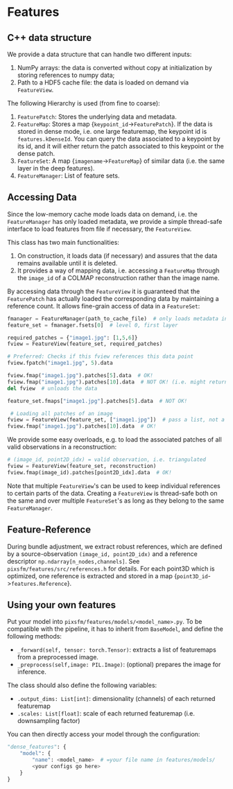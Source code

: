 # Features

## C++ data structure
We provide a data structure that can handle two different inputs:

1. NumPy arrays: the data is converted without copy at initialization by storing references to numpy data;
2. Path to a HDF5 cache file: the data is loaded on demand via `FeatureView`.

The following Hierarchy is used (from fine to coarse):
1. `FeaturePatch`: Stores the underlying data and metadata. 
2. `FeatureMap`: Stores a map {`keypoint_id`->`FeaturePatch`}. If the data is stored in dense mode, i.e. one large featuremap, the keypoint id is `features.kDenseId`. You can query the data associated to a keypoint by its id, and it will either return the patch associated to this keypoint or the dense patch.
3. `FeatureSet`: A map {`imagename`->`FeatureMap`} of similar data (i.e. the same layer in the deep features).
4. `FeatureManager`: List of feature sets. 

## Accessing Data
Since the low-memory cache mode loads data on demand, i.e. the `FeatureManager` has only loaded metadata, we provide a simple thread-safe interface to load features from file if necessary, the `FeatureView`.

This class has two main functionalities:
1.  On construction, it loads data (if necessary) and assures that the data remains available until it is deleted.
2.  It provides a way of mapping data, i.e. accessing a `FeatureMap` through the
    `image_id` of a COLMAP reconstruction rather than the image name.

By accessing data through the `FeatureView` it is guaranteed that the `FeaturePatch` has actually loaded the corresponding data by maintaining a reference count. It allows fine-grain access of data in a `FeatureSet`:
```python
fmanager = FeatureManager(path_to_cache_file)  # only loads metadata in H5
feature_set = fmanager.fsets[0]  # level 0, first layer

required_patches = {"image1.jpg": [1,5,6]}
fview = FeatureView(feature_set, required_patches)

# Preferred: Checks if this fview references this data point
fview.fpatch("image1.jpg", 5).data

fview.fmap("image1.jpg").patches[5].data  # OK!
fview.fmap("image1.jpg").patches[10].data  # NOT OK! (i.e. might return None)
del fview  # unloads the data

feature_set.fmaps["image1.jpg"].patches[5].data  # NOT OK!

 # Loading all patches of an image
fview = FeatureView(feature_set, ["image1.jpg"])  # pass a list, not a dict
fview.fmap("image1.jpg").patches[10].data  # OK!
```

We provide some easy overloads, e.g. to load the associated patches of all valid observations in a reconstruction:

```python
# (image_id, point2D_idx) = valid observation, i.e. triangulated
fview = FeatureView(feature_set, reconstruction)
fview.fmap(image_id).patches[point2D_idx].data  # OK!
```

Note that multiple `FeatureView`'s can be used to keep individual references to certain parts of the data. Creating a `FeatureView` is thread-safe both on the same and over multiple `FeatureSet`'s as long as they belong to the same `FeatureManager`.

## Feature-Reference
During bundle adjustment, we extract robust references, which are defined by a source-observation `(image_id, point2D_idx)` and a reference descriptor `np.ndarray[n_nodes,channels]`. See `pixsfm/features/src/references.h` for details. For each point3D which is optimized, one reference is extracted and stored in a
map {`point3D_id`->`features.Reference`}.

## Using your own features

Put your model into `pixsfm/features/models/<model_name>.py`. To be compatible with the pipeline, it has to inherit from `BaseModel`, and define the following methods:
- `_forward(self, tensor: torch.Tensor)`: extracts a list of featuremaps
from a preprocessed image.
- `_preprocess(self,image: PIL.Image)`: (optional) prepares the image for inference.

The class should also define the following variables:
-   `.output_dims: List[int]`: dimensionality (channels) of each returned featuremap
-   `.scales: List[float]`: scale of each returned featuremap (i.e. downsampling factor)

You can then directly access your model through the configuration:
```python
"dense_features": {
    "model": {
        "name": <model_name>  # =your file name in features/models/
        <your configs go here>
    }
}
```



